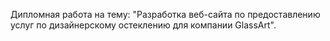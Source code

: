Дипломная работа на тему: "Разработка веб-сайта по предоставлению услуг по дизайнерскому остеклению для компании GlassArt".
